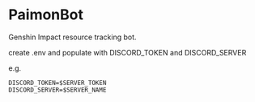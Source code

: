 # PaimonBot
Genshin Impact resource tracking bot.

create .env and populate with DISCORD_TOKEN and DISCORD_SERVER

e.g.
```
DISCORD_TOKEN=$SERVER_TOKEN
DISCORD_SERVER=$SERVER_NAME
```
